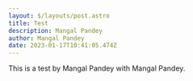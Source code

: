 ```yaml
---
layout: $/layouts/post.astro
title: Test
description: Mangal Pandey
author: Mangal Pandey
date: 2023-01-17T10:41:05.474Z
---
```


This is a test by Mangal Pandey with Mangal Pandey.
